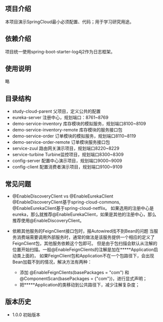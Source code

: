 ## 项目介绍
本项目演示SpringCloud最小必须配置、代码；用于学习研究用途。

## 依赖介绍
项目统一使用spring-boot-starter-log4j2作为日志框架。

## 使用说明
略

## 目录结构
- study-cloud-parent 父项目，定义公共的配置
- eureka-server 注册中心，规划端口：8761~8769
- demo-service-inventory 库存模块的模拟服务，规划端口8100~8109
- demo-service-inventory-remote 库存模块的服务接口包
- demo-service-order 订单模块的模拟服务，规划端口8110~8119
- demo-service-order-remote 订单模块服务接口包
- service-zuul 路由网关演示项目，规划端口8220~8229
- service-turbine Turbine监控项目，规划端口8300~8309
- config-server 配置中心演示项目，规划端口9000~9009
- config-client 配置消费者演示项目，规划端口9100~9109

## 常见问题
- @EnableDiscoveryClient vs @EnableEurekaClient
    @EnableDiscoveryClient基于spring-cloud-commons, @EnableEurekaClient基于spring-cloud-netflix。
    如果选用的注册中心是eureka，那么就推荐@EnableEurekaClient，如果是其他的注册中心，那么推荐使用@EnableDiscoveryClient。

- 依赖其他服务的FeignClient接口包时，报Autowired找不到Bean的问题
    当服务消费端需要调用外部服务时，通常的做法是该服务提供一个相应的定义了FeignClient包，其他服务依赖这个包即可。
    但是由于包扫描会默认从注解的位置开始扫描。一般@EnableFeignClients的注解是加在*****Application启动类上面的，
    如果FeignClient包和Application不在一个包路径下，会出现Bean加载不到的情况，解决方法有两种：
    * 添加 @EnableFeignClients(basePackages = "com") 和 @ComponentScan(basePackages = {"com"})，进行显式声明；
    * 把*****Application的类移动到公共路径下，减少注解复杂度；


## 版本历史
+ 1.0.0 初始版本